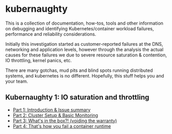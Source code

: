 # kubernaughty

This is a collection of documentation, how-tos, tools and other information on
debugging and identifying Kubernetes/container workload failures, performance
and reliability considerations.

Initially this investigation started as customer-reported failures at the DNS, 
networking and application levels, however through the analysis the actual causes
for these failures we due to severe resource saturation & contention, IO throttling, 
kernel panics, etc.

There are many gotchas, mud pits and blind spots running distributed systems,
and kubernetes is no different. Hopefully, this stuff helps you and your
team.

## Kubernaughty 1: IO saturation and throttling

 - [Part 1: Introduction & Issue summary](/docs/part1-introduction-and-problem-description.md)
 - [Part 2: Cluster Setup & Basic Monitoring](/docs/part2-basic-setup.md)
 - [Part 3: What's in the box?! (voiding the warranty)](/docs/part3-whats-in-the-box)
 - [Part 4: That's how you fail a container runtime](/docs/part-4-how-you-kill-a-container-runtime.md)


<!--stackedit_data:
eyJoaXN0b3J5IjpbLTQ5Mzk2MjA0Ml19
-->